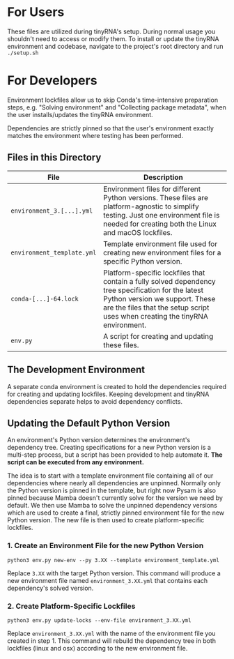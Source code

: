 # For Users
These files are utilized during tinyRNA's setup. During normal usage you shouldn't need to access or modify them. To install or update the tinyRNA environment and codebase, navigate to the project's root directory and run `./setup.sh`

# For Developers
Environment lockfiles allow us to skip Conda's time-intensive preparation steps, e.g. "Solving environment" and "Collecting package metadata", when the user installs/updates the tinyRNA environment.

Dependencies are strictly pinned so that the user's environment exactly matches the environment where testing has been performed.

## Files in this Directory
| File                       | Description                                                                                                                                                                                                           |
|----------------------------|-----------------------------------------------------------------------------------------------------------------------------------------------------------------------------------------------------------------------|
| `environment_3.[...].yml`  | Environment files for different Python versions. These files are platform-agnostic to simplify testing. Just one environment file is needed for creating both the Linux and macOS lockfiles.                          |
| `environment_template.yml` | Template environment file used for creating new environment files for a specific Python version.                                                                                                                      |
| `conda-[...]-64.lock`      | Platform-specific lockfiles that contain a fully solved dependency tree specification for the latest Python version we support. These are the files that the setup script uses when creating the tinyRNA environment. | 
| `env.py`                   | A script for creating and updating these files.                                                                                                                                                                       |

## The Development Environment
A separate conda environment is created to hold the dependencies required for creating and updating lockfiles. Keeping development and tinyRNA dependencies separate helps to avoid dependency conflicts.

## Updating the Default Python Version
An environment's Python version determines the environment's dependency tree. Creating specifications for a new Python version is a multi-step process, but a script has been provided to help automate it. **The script can be executed from any environment.**

The idea is to start with a template environment file containing all of our dependencies where nearly all dependencies are unpinned. Normally only the Python version is pinned in the template, but right now Pysam is also pinned because Mamba doesn't currently solve for the version we need by default. We then use Mamba to solve the unpinned dependency versions which are used to create a final, strictly pinned environment file for the new Python version. The new file is then used to create platform-specific lockfiles.

### 1. Create an Environment File for the new Python Version
```shell
python3 env.py new-env --py 3.XX --template environment_template.yml
```

Replace `3.XX` with the target Python version. This command will produce a new environment file named `environment_3.XX.yml` that contains each dependency's solved version.

### 2. Create Platform-Specific Lockfiles
```shell
python3 env.py update-locks --env-file environment_3.XX.yml
```

Replace `environment_3.XX.yml` with the name of the environment file you created in step 1. This command will rebuild the dependency tree in both lockfiles (linux and osx) according to the new environment file.



